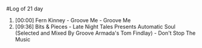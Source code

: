 #Log of 21 day

1. [00:00] Fern Kinney - Groove Me - Groove Me
1. [09:36] Bits & Pieces - Late Night Tales Presents Automatic Soul (Selected and Mixed By Groove Armada's Tom Findlay) - Don't Stop The Music

